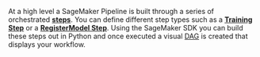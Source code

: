 At a high level a SageMaker Pipeline is built through a series of orchestrated [**steps**](https://docs.aws.amazon.com/sagemaker/latest/dg/build-and-manage-steps.html). You can define different step types such as a [**Training Step**](https://docs.aws.amazon.com/sagemaker/latest/dg/build-and-manage-steps.html#step-type-training) or a [**RegisterModel Step**](https://docs.aws.amazon.com/sagemaker/latest/dg/build-and-manage-steps.html#step-type-register-model). Using the SageMaker SDK you can build these steps out in Python and once executed a visual [DAG](https://en.wikipedia.org/wiki/Directed_acyclic_graph) is created that displays your workflow.